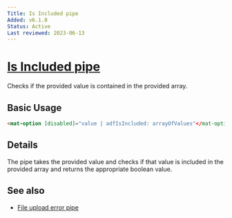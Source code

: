 ```yaml
---
Title: Is Included pipe
Added: v6.1.0
Status: Active
Last reviewed: 2023-06-13
---
```


# [Is Included pipe](../../../lib/content-services/src/lib/pipes/is-included.pipe.ts "Defined in is-included.pipe.ts")

Checks if the provided value is contained in the provided array.

## Basic Usage

<!-- {% raw %} -->

```HTML
<mat-option [disabled]="value | adfIsIncluded: arrayOfValues"</mat-option>
```

<!-- {% endraw %} -->

## Details

The pipe takes the provided value and checks if that value is included in the provided array and returns the appropriate boolean value.

## See also

-   [File upload error pipe](./file-upload-error.pipe.md)
